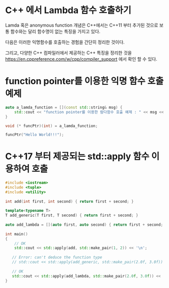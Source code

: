 # C++ 에서 Lambda 함수 호출하기

Lamda 혹은 anonymous function 개념은 C++에서는 C++11 부터 추가된 것으로 보통 함수와는 달리 함수명이 없는 특징을 가지고 있다. 

다음은 이러한 익명함수를 호출하는 경험을 간단히 정리한 것이다.


그리고, 다양한 C++ 컴파일러에서 제공하는 C++ 특징을 정리한 것을 https://en.cppreference.com/w/cpp/compiler_support 에서 확인 할 수 있다.


# function pointer를 이용한 익명 함수 호출 예제
```c++
auto a_lamda_function = [](const std::string& msg) {
    std::cout << "function pointer를 이용한 람다함수 호출 예제 : " << msg << std::endl;
}

void (* funcPtr)(int) = a_lamda_function;

funcPtr("Hello World!!!");
```

# C++17 부터 제공되는 std::apply 함수 이용하여 호출
```c++
#include <iostream>
#include <tuple>
#include <utility>
 
int add(int first, int second) { return first + second; }
 
template<typename T>
T add_generic(T first, T second) { return first + second; }
 
auto add_lambda = [](auto first, auto second) { return first + second; };
 
int main()
{
    // OK
    std::cout << std::apply(add, std::make_pair(1, 2)) << '\n';
 
   // Error: can't deduce the function type
   // std::cout << std::apply(add_generic, std::make_pair(2.0f, 3.0f)) << '\n'; 
 
   // OK
   std::cout << std::apply(add_lambda, std::make_pair(2.0f, 3.0f)) << '\n';
}

```